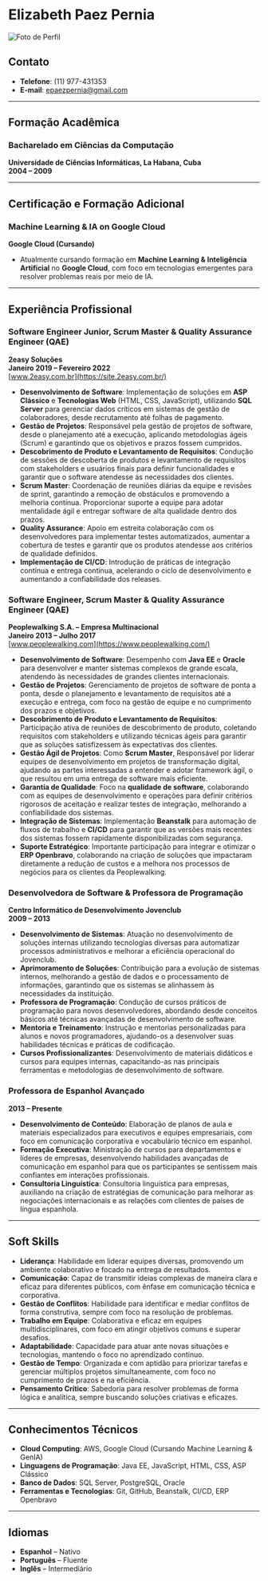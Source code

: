 # Elizabeth Paez Pernia

![Foto de Perfil](https://encrypted-tbn0.gstatic.com/images?q=tbn:ANd9GcQFrqSozqYvAclXcyP9Vif3y2tL4pxfsjQ9SQ&s)

## Contato

- **Telefone**: (11) 977-431353
- **E-mail**: epaezpernia@gmail.com

---

## Formação Acadêmica

### **Bacharelado em Ciências da Computação**  
**Universidade de Ciências Informáticas, La Habana, Cuba**  
**2004 – 2009**

---

## Certificação e Formação Adicional

### **Machine Learning & IA on Google Cloud**  
**Google Cloud (Cursando)**  
- Atualmente cursando formação em **Machine Learning & Inteligência Artificial** no **Google Cloud**, com foco em tecnologias emergentes para resolver problemas reais por meio de IA.

---

## Experiência Profissional

### **Software Engineer Junior, Scrum Master & Quality Assurance Engineer (QAE)**  
**2easy Soluções**  
**Janeiro 2019 – Fevereiro 2022**  
[www.2easy.com.br](https://site.2easy.com.br/)

- **Desenvolvimento de Software**: Implementação de soluções em **ASP Clássico** e **Tecnologias Web** (HTML, CSS, JavaScript), utilizando **SQL Server** para gerenciar dados críticos em sistemas de gestão de colaboradores, desde recrutamento até folhas de pagamento.
- **Gestão de Projetos**: Responsável pela gestão de projetos de software, desde o planejamento até a execução, aplicando metodologias ágeis (Scrum) e garantindo que os objetivos e prazos fossem cumpridos.
- **Descobrimento de Produto e Levantamento de Requisitos**: Condução de sessões de descoberta de produtos e levantamento de requisitos com stakeholders e usuários finais para definir funcionalidades e garantir que o software atendesse às necessidades dos clientes.
- **Scrum Master**: Coordenação de reuniões diárias da equipe e revisões de sprint, garantindo a remoção de obstáculos e promovendo a melhoria contínua. Proporcionar suporte a equipe para adotar mentalidade ágil e entregar software de alta qualidade dentro dos prazos.
- **Quality Assurance**: Apoio em estreita colaboração com os desenvolvedores para implementar testes automatizados, aumentar a cobertura de testes e garantir que os produtos atendesse aos critérios de qualidade definidos.
- **Implementação de CI/CD**: Introdução de práticas de integração contínua e entrega contínua, acelerando o ciclo de desenvolvimento e aumentando a confiabilidade dos releases.

### **Software Engineer, Scrum Master & Quality Assurance Engineer (QAE)**  
**Peoplewalking S.A. – Empresa Multinacional**  
**Janeiro 2013 – Julho 2017**  
[www.peoplewalking.com](https://www.peoplewalking.com/)

- **Desenvolvimento de Software**: Desempenho com **Java EE** e **Oracle** para desenvolver e manter sistemas complexos de grande escala, atendendo às necessidades de grandes clientes internacionais.
- **Gestão de Projetos**: Gerenciamento de projetos de software de ponta a ponta, desde o planejamento e levantamento de requisitos até a execução e entrega, com foco na gestão de equipe e no cumprimento dos prazos e objetivos.
- **Descobrimento de Produto e Levantamento de Requisitos**: Participação ativa de reuniões de descobrimento de produto, coletando requisitos com stakeholders e utilizando técnicas ágeis para garantir que as soluções satisfizessem às expectativas dos clientes.
- **Gestão Ágil de Projetos**: Como **Scrum Master**, Responsável por liderar equipes de desenvolvimento em projetos de transformação digital, ajudando as partes interessadas a entender e adotar framework ágil, o que resultou em uma entrega de software mais eficiente.
- **Garantia de Qualidade**: Foco na **qualidade de software**, colaborando com as equipes de desenvolvimento e operações para definir critérios rigorosos de aceitação e realizar testes de integração, melhorando a confiabilidade dos sistemas.
- **Integração de Sistemas**: Implementação **Beanstalk** para automação de fluxos de trabalho e **CI/CD** para garantir que as versões mais recentes dos sistemas fossem rapidamente disponibilizadas com segurança.
- **Suporte Estratégico**: Importante participação para integrar e otimizar o **ERP Openbravo**, colaborando na criação de soluções que impactaram diretamente a redução de custos e a melhora nos processos de negócios para os clientes da Peoplewalking.

### **Desenvolvedora de Software & Professora de Programação**  
**Centro Informático de Desenvolvimento Jovenclub**  
**2009 – 2013**

- **Desenvolvimento de Sistemas**: Atuação no desenvolvimento de soluções internas utilizando tecnologias diversas para automatizar processos administrativos e melhorar a eficiência operacional do Jovenclub.
- **Aprimoramento de Soluções**: Contribuição para a evolução de sistemas internos, melhorando a gestão de dados e o processamento de informações, garantindo que os sistemas se alinhassem às necessidades da instituição.
- **Professora de Programação**: Condução de cursos práticos de programação para novos desenvolvedores, abordando desde conceitos básicos até técnicas avançadas de desenvolvimento de software.
- **Mentoria e Treinamento**: Instrução e mentorias personalizadas para alunos e novos programadores, ajudando-os a desenvolver suas habilidades técnicas e práticas de codificação.
- **Cursos Profissionalizantes**: Desenvolvimento de materiais didáticos e cursos para equipes internas, capacitando-as nas principais ferramentas e metodologias de desenvolvimento de software.

### **Professora de Espanhol Avançado**  
**2013 – Presente**

- **Desenvolvimento de Conteúdo**: Elaboração de planos de aula e materiais especializados para executivos e equipes empresariais, com foco em comunicação corporativa e vocabulário técnico em espanhol.
- **Formação Executiva**: Ministração de cursos para departamentos e líderes de empresas, desenvolvendo habilidades avançadas de comunicação em espanhol para que os participantes se sentissem mais confiantes em interações profissionais.
- **Consultoria Linguística**: Consultoria linguística para empresas, auxiliando na criação de estratégias de comunicação para melhorar as negociações internacionais e as relações com clientes de países de língua espanhola.

---

## Soft Skills

- **Liderança**: Habilidade em liderar equipes diversas, promovendo um ambiente colaborativo e focado na entrega de resultados.
- **Comunicação**: Capaz de transmitir ideias complexas de maneira clara e eficaz para diferentes públicos, com ênfase em comunicação técnica e corporativa.
- **Gestão de Conflitos**: Habilidade para identificar e mediar conflitos de forma construtiva, sempre com foco na resolução de problemas.
- **Trabalho em Equipe**: Colaborativa e eficaz em equipes multidisciplinares, com foco em atingir objetivos comuns e superar desafios.
- **Adaptabilidade**: Capacidade para atuar ante novas situações e tecnologias, mantendo o foco no aprendizado contínuo.
- **Gestão de Tempo**: Organizada e com aptidão para priorizar tarefas e gerenciar múltiplos projetos simultaneamente, com foco no cumprimento de prazos e na eficiência.
- **Pensamento Crítico**: Sabedoria para resolver problemas de forma lógica e analítica, sempre buscando soluções criativas e eficazes.

---

## Conhecimentos Técnicos

- **Cloud Computing**: AWS, Google Cloud (Cursando Machine Learning & GenIA)
- **Linguagens de Programação**: Java EE, JavaScript, HTML, CSS, ASP Clássico
- **Banco de Dados**: SQL Server, PostgreSQL, Oracle
- **Ferramentas e Tecnologias**: Git, GitHub, Beanstalk, CI/CD, ERP Openbravo

---

## Idiomas

- **Espanhol** – Nativo
- **Português** – Fluente
- **Inglês** – Intermediário
